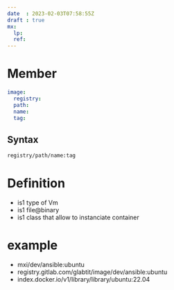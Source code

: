 ```yaml
---
date  : 2023-02-03T07:58:55Z
draft : true
mx:  
  lp:
  ref:
---
```


# Member
```yaml
image:
  registry:
  path:  
  name:  
  tag:  
```
## Syntax
```bash
registry/path/name:tag
```


# Definition
- is1 type  of Vm
- is1 file@binary
- is1 class that allow to instanciate container


# example
- mxi/dev/ansible:ubuntu
- registry.gitlab.com/glabtit/image/dev/ansible:ubuntu
- index.docker.io/v1/library/library/ubuntu:22.04